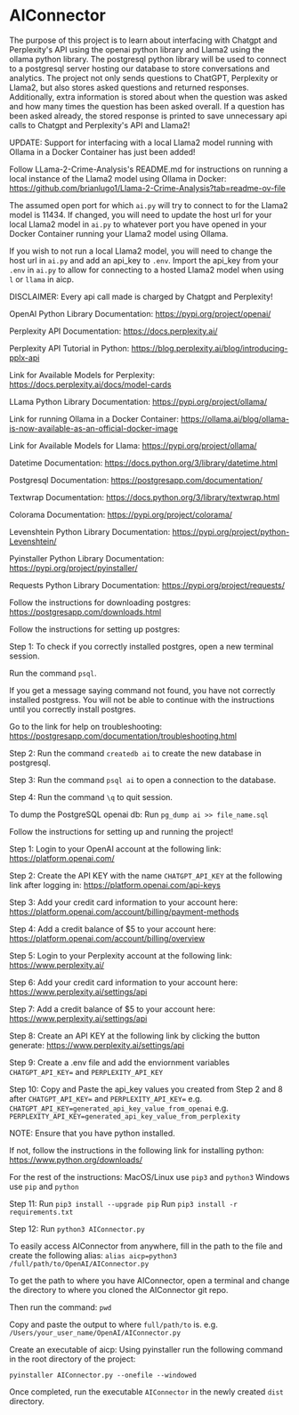 # AIConnector

The purpose of this project is to learn about interfacing with
Chatgpt and Perplexity's API using the openai python library and
Llama2 using the ollama python library. The postgresql python
library will be used to connect to a postgresql server hosting
our database to store conversations and analytics. The project
not only sends questions to ChatGPT, Perplexity or Llama2, but
also stores asked questions and returned responses. Additionally,
extra information is stored about when the question was asked
and how many times the question has been asked overall. If a
question has been asked already, the stored response is printed
to save unnecessary api calls to Chatgpt and Perplexity's API and
Llama2!



UPDATE: Support for interfacing with a local Llama2 model running
with Ollama in a Docker Container has just been added!

Follow LLama-2-Crime-Analysis's README.md for instructions on running a
local instance of the Llama2 model using Ollama in Docker:
https://github.com/brianlugo1/Llama-2-Crime-Analysis?tab=readme-ov-file

The assumed open port for which `ai.py` will try to connect to for the
Llama2 model is 11434. If changed, you will need to update the host
url for your local Llama2 model in `ai.py` to whatever port you have
opened in your Docker Container running your Llama2 model using Ollama.

If you wish to not run a local Llama2 model, you will need to change
the host url in `ai.py` and add an api_key to `.env`. Import the api_key
from your `.env` in `ai.py` to allow for connecting to a hosted Llama2
model when using `l` or `llama` in aicp.



DISCLAIMER: Every api call made is charged by Chatgpt and Perplexity!


OpenAI Python Library Documentation:
https://pypi.org/project/openai/

Perplexity API Documentation:
https://docs.perplexity.ai/

Perplexity API Tutorial in Python:
https://blog.perplexity.ai/blog/introducing-pplx-api

Link for Available Models for Perplexity:
https://docs.perplexity.ai/docs/model-cards

LLama Python Library Documentation:
https://pypi.org/project/ollama/

Link for running Ollama in a Docker Container:
https://ollama.ai/blog/ollama-is-now-available-as-an-official-docker-image

Link for Available Models for Llama:
https://pypi.org/project/ollama/

Datetime Documentation:
https://docs.python.org/3/library/datetime.html

Postgresql Documentation:
https://postgresapp.com/documentation/

Textwrap Documentation:
https://docs.python.org/3/library/textwrap.html

Colorama Documentation:
https://pypi.org/project/colorama/

Levenshtein Python Library Documentation:
https://pypi.org/project/python-Levenshtein/

Pyinstaller Python Library Documentation:
https://pypi.org/project/pyinstaller/

Requests Python Library Documentation:
https://pypi.org/project/requests/


Follow the instructions for downloading postgres:
https://postgresapp.com/downloads.html


Follow the instructions for setting up postgres:

Step 1:
To check if you correctly installed postgres, open a new terminal session.

Run the command `psql`.

If you get a message saying command not found, you have not correctly
installed postgress. You will not be able to continue with the
instructions until you correctly install postgres.

Go to the link for help on troubleshooting:
https://postgresapp.com/documentation/troubleshooting.html

Step 2:
Run the command `createdb ai` to create the new database in postgresql.

Step 3:
Run the command `psql ai` to open a connection to the database.

Step 4:
Run the command `\q` to quit session.

To dump the PostgreSQL openai db:
Run `pg_dump ai >> file_name.sql`

Follow the instructions for setting up and running the project!

Step 1:
Login to your OpenAI account at the following link:
https://platform.openai.com/

Step 2:
Create the API KEY with the name `CHATGPT_API_KEY` at the following link after logging in:
https://platform.openai.com/api-keys

Step 3:
Add your credit card information to your account here:
https://platform.openai.com/account/billing/payment-methods

Step 4:
Add a credit balance of $5 to your account here:
https://platform.openai.com/account/billing/overview

Step 5:
Login to your Perplexity account at the following link:
https://www.perplexity.ai/

Step 6:
Add your credit card information to your account here:
https://www.perplexity.ai/settings/api

Step 7:
Add a credit balance of $5 to your account here:
https://www.perplexity.ai/settings/api

Step 8:
Create an API KEY at the following link by clicking the button generate:
https://www.perplexity.ai/settings/api

Step 9:
Create a .env file and add the enviornment variables `CHATGPT_API_KEY=` and `PERPLEXITY_API_KEY`

Step 10:
Copy and Paste the api_key values you created from Step 2 and 8 after `CHATGPT_API_KEY=` and `PERPLEXITY_API_KEY=`
e.g. `CHATGPT_API_KEY=generated_api_key_value_from_openai`
e.g. `PERPLEXITY_API_KEY=generated_api_key_value_from_perplexity`

NOTE:
Ensure that you have python installed.

If not, follow the instructions in the following link for installing python:
https://www.python.org/downloads/

For the rest of the instructions:
MacOS/Linux use `pip3` and `python3`
Windows use `pip` and `python`

Step 11:
Run `pip3 install --upgrade pip`
Run `pip3 install -r requirements.txt`

Step 12:
Run `python3 AIConnector.py`

To easily access AIConnector from anywhere, fill in the path to the file and create the following alias:
`alias aicp=python3 /full/path/to/OpenAI/AIConnector.py`

To get the path to where you have AIConnector, open a terminal and change the directory to where
you cloned the AIConnector git repo.

Then run the command:
`pwd`

Copy and paste the output to where `full/path/to` is.
e.g. `/Users/your_user_name/OpenAI/AIConnector.py`



Create an executable of aicp:
Using pyinstaller run the following command in the
root directory of the project:

`pyinstaller AIConnector.py --onefile --windowed`

Once completed, run the executable `AIConnector` in
the newly created `dist` directory.